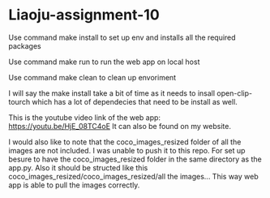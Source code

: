 # Liaoju-assignment-10

Use command make install 
to set up env and installs all the required packages 

Use command make run 
to run the web app on local host

Use command make clean 
to clean up envoriment

I will say the make install take a bit of time as it needs to insall open-clip-tourch which has a lot of dependecies that need to be install as well.

This is the youtube video link of the web app: https://youtu.be/HjE_08TC4oE
It can also be found on my website.

I would also like to note that the coco_images_resized folder of all the images are not included. I was unable to push it to this repo. For set up besure to have the coco_images_resized folder in the same directory as the app.py. Also it should be structed like this coco_images_resized/coco_images_resized/all the images... This way web app is able to pull the images correctly. 
